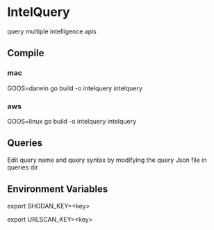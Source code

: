 # IntelQuery
query multiple intelligence apis

## Compile

### mac

GOOS=darwin go build -o intelquery intelquery

### aws

GOOS=linux go build -o intelquery intelquery

## Queries

Edit query name and query syntax by modifying the query Json file in queries dir

## Environment Variables

export SHODAN_KEY=\<key>

export URLSCAN_KEY=\<key>

